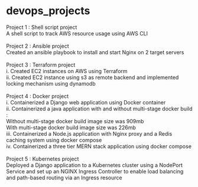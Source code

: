 # devops_projects

Project 1 : Shell script project\
A shell script to track AWS resource usage using AWS CLI\
\
Project 2 : Ansible project\
Created an ansible playbook to install and start Nginx on 2 target servers\
\
Project 3 : Terraform project\
i. Created EC2 instances on AWS using Terraform\
ii. Created EC2 instance using s3 as remote backend and implemented locking mechanism using dynamodb\
\
Project 4 : Docker project\
i. Containerized a Django web application using Docker container\
ii. Containerized a java application with and without multi-stage docker build :\
Without multi-stage docker build image size was 909mb\
With multi-stage docker build image size was 226mb\
iii. Containerized a Node.js application with Nginx proxy and a Redis caching system using docker compose\
iv. Containerized a three tier MERN stack application using docker compose\
\
Project 5 : Kubernetes project\
Deployed a Django application to a Kubernetes cluster using a NodePort Service and set up an NGINX Ingress Controller to enable load balancing and path-based routing via an Ingress resource

